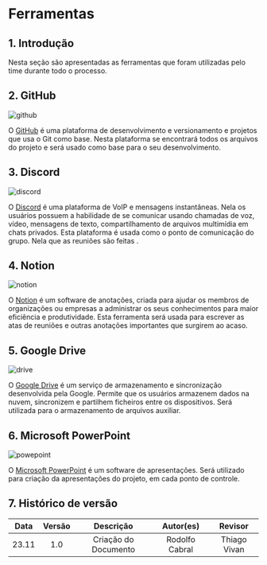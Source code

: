 # Ferramentas

## 1. Introdução
Nesta seção são apresentadas as ferramentas que foram utilizadas pelo time durante todo o processo. 

## 2. GitHub

![github](https://duckduckgo.com/i/27ff1233.png)

O [GitHub](https://github.com/) é uma plataforma de desenvolvimento e versionamento e projetos que usa o Git como base. Nesta plataforma se encontrará todos os arquivos do projeto e será usado como base para o seu desenvolvimento.

## 3. Discord

![discord](https://duckduckgo.com/i/e44d5f07.png)

O [Discord](https://discord.com/) é uma plataforma de VoIP e mensagens instantâneas. Nela os usuários possuem a habilidade de se comunicar usando chamadas de voz, vídeo, mensagens de texto, compartilhamento de arquivos multimídia em chats privados. Esta plataforma é usada como o ponto de comunicação do grupo. Nela que as reuniões são feitas .

## 4. Notion

![notion](https://duckduckgo.com/i/f6441cab.png)

O [Notion](https://www.notion.so/) é um software de anotações, criada para ajudar os membros de organizações ou empresas a administrar os seus conhecimentos para maior eficiência e produtividade. Esta ferramenta será usada para escrever as atas de reuniões e outras anotações importantes que surgirem ao acaso.


## 5. Google Drive

![drive](https://duckduckgo.com/i/509a9ea5.png)

O [Google Drive](https://www.google.com/drive/) é um serviço de armazenamento e sincronização desenvolvida pela Google. Permite que os usuários armazenem dados na nuvem, sincronizem e partilhem ficheiros entre os dispositivos. Será utilizada para o armazenamento de arquivos auxiliar.

## 6. Microsoft PowerPoint

![powepoint](https://duckduckgo.com/i/e86c128a.png)

O [Microsoft PowerPoint](https://www.microsoft.com/en-us/microsoft-365/powerpoint) é um software de apresentações. Será utilizado para criação da apresentações do projeto, em cada ponto de controle.

## 7. Histórico de versão
|    Data    | Versão | Descrição    | Autor(es)    | Revisor            |
| :--------: | :----: | :----------: | :----------: | :----------------: |
| 23.11 |  1.0   | Criação do Documento  | Rodolfo Cabral | Thiago Vivan |
